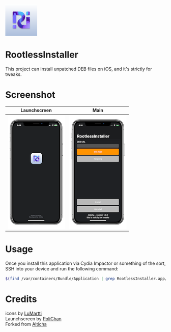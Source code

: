 <p >
  <img src="https://raw.githubusercontent.com/polichan/RootlessInstaller/master/Screenshot/Icon.png" alt="RootlessInstaller" title="RootlessInstaller" height=100px>
</p>

# RootlessInstaller
This project can install unpatched DEB files on iOS, and it's strictly for tweaks.

# Screenshot
Launchscreen|Main
------------ | ------------- 
![pic1][1]|![pic2][2]



# Usage
Once you install this application via Cydia Impactor or something of the sort, SSH into your device and run the following command:
```bash
$(find /var/containers/Bundle/Application | grep RootlessInstaller.app/install.sh)
```

# Credits
icons by [LuMartti][3]
<br>
Launchscreen by [PoliChan][4]
<br>
Forked from [Alticha][5]

  [1]: Screenshot/1.png
  [2]: Screenshot/2.png
  [3]: http://twitter.com/LuMartti
  [4]: https://github.com/polichan
  [5]: https://github.com/Alticha
